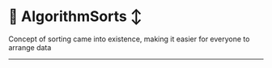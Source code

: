 # 🐍 AlgorithmSorts ↕️
Concept of sorting came into existence, making it easier for everyone to arrange data 
***
